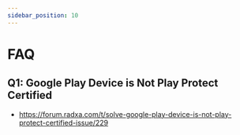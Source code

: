 ```yaml
---
sidebar_position: 10
---
```


# FAQ

## Q1: Google Play Device is Not Play Protect Certified

- https://forum.radxa.com/t/solve-google-play-device-is-not-play-protect-certified-issue/229
